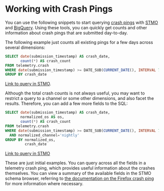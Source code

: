 # Working with Crash Pings

You can use the following snippets to start querying [crash pings](../datasets/pings.md#crash-ping) with [STMO](../tools/stmo.md) and 
[BigQuery](../cookbooks/bigquery.md). Using these tools, you can quickly get counts 
and other information about crash pings that are submitted day-to-day.

The following example just counts all existing pings for a few days across several dimensions: 

```sql
SELECT date(submission_timestamp) AS crash_date,
       count(*) AS crash_count
FROM telemetry.crash
WHERE date(submission_timestamp) >= DATE_SUB(CURRENT_DATE(), INTERVAL 7 DAY)
GROUP BY crash_date
```

[Link to query in STMO](https://sql.telemetry.mozilla.org/queries/67925/).

Although the total crash counts is not always useful, you may want to restrict
a query to a channel or some other dimensions, and also facet the results. Therefore, you can add a few more fields to the SQL:

```sql
SELECT date(submission_timestamp) AS crash_date,
       normalized_os AS os,
       count(*) AS crash_count
FROM telemetry.crash
WHERE date(submission_timestamp) >= DATE_SUB(CURRENT_DATE(), INTERVAL 7 DAY)
  AND normalized_channel='nightly'
GROUP BY normalized_os,
         crash_date
```

[Link to query in STMO](https://sql.telemetry.mozilla.org/queries/67927/)

These are just initial examples. You can query across all the fields in
a telemetry crash ping, which provides useful information about the crashes themselves. You can view a summary of the available fields in the STMO schema browser, referring to [the documentation on the Firefox crash ping](https://firefox-source-docs.mozilla.org/toolkit/components/telemetry/data/crash-ping.html)
for more information where necessary.
